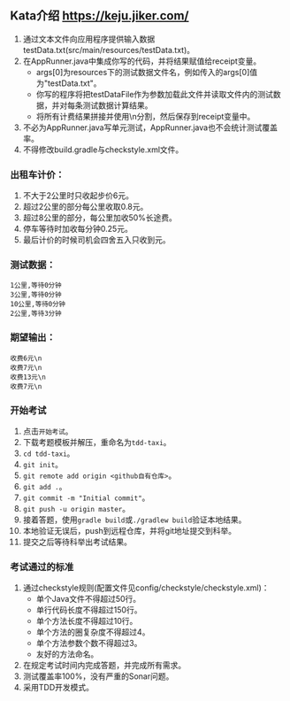 ## Kata介绍 https://keju.jiker.com/
1. 通过文本文件向应用程序提供输入数据testData.txt(src/main/resources/testData.txt)。
2. 在AppRunner.java中集成你写的代码，并将结果赋值给receipt变量。
    * args[0]为resources下的测试数据文件名，例如传入的args[0]值为"testData.txt"。
    * 你写的程序将把testDataFile作为参数加载此文件并读取文件内的测试数据，并对每条测试数据计算结果。
    * 将所有计费结果拼接并使用\n分割，然后保存到receipt变量中。
3. 不必为AppRunner.java写单元测试，AppRunner.java也不会统计测试覆盖率。
4. 不得修改build.gradle与checkstyle.xml文件。

### 出租车计价：

1. 不大于2公里时只收起步价6元。
2. 超过2公里的部分每公里收取0.8元。
3. 超过8公里的部分，每公里加收50%长途费。
4. 停车等待时加收每分钟0.25元。
5. 最后计价的时候司机会四舍五入只收到元。

### 测试数据：

```text
1公里,等待0分钟
3公里,等待0分钟
10公里,等待0分钟
2公里,等待3分钟
```
### 期望输出：

```text
收费6元\n
收费7元\n
收费13元\n
收费7元\n
```
### 开始考试

1. 点击`开始考试`。
2. 下载考题模板并解压，重命名为`tdd-taxi`。
3. `cd tdd-taxi`。
4. `git init`。
5. `git remote add origin <github自有仓库>`。
6. `git add .`。
7. `git commit -m "Initial commit"`。
8. `git push -u origin master`。
9. 接着答题，使用`gradle build`或`./gradlew build`验证本地结果。
10. 本地验证无误后，push到远程仓库，并将git地址提交到科举。
11. 提交之后等待科举出考试结果。

### 考试通过的标准

1. 通过checkstyle规则(配置文件见config/checkstyle/checkstyle.xml)：
    * 单个Java文件不得超过50行。
    * 单行代码长度不得超过150行。
    * 单个方法长度不得超过10行。
    * 单个方法的圈复杂度不得超过4。
    * 单个方法参数个数不得超过3。
    * 友好的方法命名。
2. 在规定考试时间内完成答题，并完成所有需求。
3. 测试覆盖率100%，没有严重的Sonar问题。
4. 采用TDD开发模式。